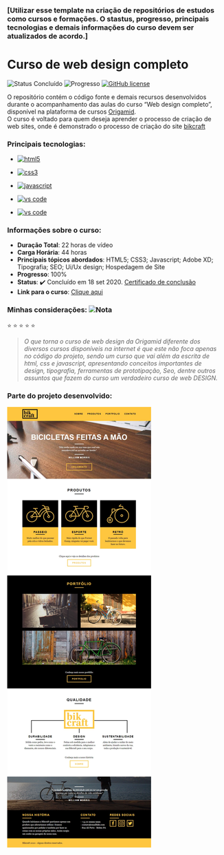 ### [Utilizar esse template na criação de repositórios de estudos como cursos e formações. O stastus, progresso, principais tecnologias e demais informações do curso devem ser atualizados de acordo.] 

# Curso de web design completo
![Status Concluído](https://img.shields.io/badge/STATUS-CONCLUÍDO-05a505?style=flat-square) 
![Progresso](https://img.shields.io/badge/PROGRESSO-100%25-brightgreen) 
<a href="https://unlicense.org/" target="_blank"><img alt="GitHub license" src="https://img.shields.io/github/license/CastroFilipe/web-design-completo-origamid"></a>  

O repositório contém o código fonte e demais recursos desenvolvidos durante o acompanhamento das aulas do curso “Web design completo”, disponível na plataforma de cursos [Origamid](https://www.origamid.com/).  
O curso é voltado para quem deseja aprender o processo de criação de web sites, onde é demonstrado o processo de criação do site [bikcraft](https://bikcraft.com/) 

### Principais tecnologias: 

- <a href="https://www.w3.org/standards/webdesign/htmlcss" target="_blank"><img src="https://img.shields.io/badge/HTML-MARKUP-brown?style=flat-square&logo=html5" alt="html5"></a>  
- <a href="https://www.w3.org/standards/webdesign/htmlcss" target="_blank"><img src="https://img.shields.io/badge/CSS-STYLE-blue?style=flat-square&logo=css3" alt="css3"></a>  

- <a href="https://developer.mozilla.org/pt-BR/docs/Web/JavaScript" target="_blank"><img src="https://img.shields.io/badge/JAVASCRIPT-PROGRAMMING-dbc412?style=flat-square&logo=javascript" alt="javascript"></a>  

- <a href="https://code.visualstudio.com/" target="_blank"><img src="https://img.shields.io/badge/CODE-TOOLS-5151d8?style=flat-square&logo=visual%20studio%20code" alt="vs code"></a>  

- <a href="https://www.adobe.com/br/products/xd.html" target="_blank"><img src="https://img.shields.io/badge/XD-TOOLS-ff61f6?style=flat-square&logo=adobe%20xd" alt="vs code"></a>  



### Informações sobre o curso:
- **Duração Total**: 22 horas de vídeo 
- **Carga Horária**: 44 horas  
- **Principais tópicos abordados**: HTML5; CSS3; Javascript; Adobe XD; Tipografia; SEO; Ui/Ux design; Hospedagem de Site
- **Progresso**: 100%   
- **Status**: :heavy_check_mark: Concluído em 18 set 2020. [Certificado de conclusão](https://github.com/CastroFilipe/curso-web-design-completo/blob/master/assets/certification/certificate.pdf)  
- **Link para o curso**: [Clique aqui](https://www.origamid.com/curso/web-design-completo/)

### Minhas considerações: ![Nota](https://img.shields.io/badge/NOTA-5%2F5-brightgreen)  
:star: :star: :star: :star: :star:
>  *O que torna o curso de web design da Origamid diferente dos diversos cursos disponíveis na internet é que este não foca apenas no código do projeto, sendo um curso que vai além da escrita de html, css e javascript, apresentando conceitos importantes de design, tipografia, ferramentas de prototipação, Seo, dentre outros assuntos que fazem do curso um verdadeiro curso de web DESIGN.*  

### Parte do projeto desenvolvido:
![Bikcraft - home](https://raw.githubusercontent.com/CastroFilipe/curso-web-design-completo/master/assets/screenshots/Bikcraft%20-%20Home.jpg)
